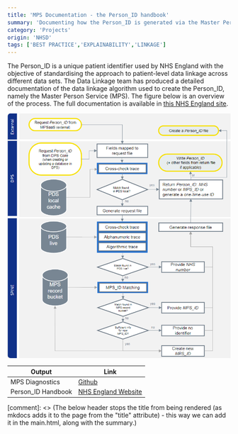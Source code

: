 ```yaml
---
title: 'MPS Documentation - the Person_ID handbook'
summary: 'Documenting how the Person_ID is generated via the Master Person Service (MPS), to make the current process of linking data in the NHS more transparent and easy to understand.'
category: 'Projects'
origin: 'NHSD'
tags: ['BEST PRACTICE','EXPLAINABILITY','LINKAGE']
---
```


The Person_ID is a unique patient identifier used by NHS England with the objective of standardising the approach to patient-level data linkage across different data sets.
The Data Linkage team has produced a detailed documentation of the data linkage algorithm used to create the Person_ID, namely the Master Person Service (MPS).
The figure below is an overview of the process. The full documentation is available in [this NHS England site](https://digital.nhs.uk/services/personal-demographics-service/master-person-service/the-person_id-handbook).

![Creation of Person_ID via the Master Person Service process flow, high-level representation](../../../images/MPS_fig1.png)

|Output | Link|
|---|---|
MPS Diagnostics|[Github](https://github.com/NHSDigital/mps_diagnostics)
Person_ID Handbook | [NHS England Website](https://digital.nhs.uk/services/personal-demographics-service/master-person-service/the-person_id-handbook)

[comment]: <> (The below header stops the title from being rendered (as mkdocs adds it to the page from the "title" attribute) - this way we can add it in the main.html, along with the summary.)
#
